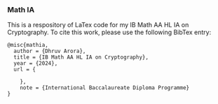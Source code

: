 ### Math IA

This is a respository of LaTex code for my IB Math AA HL IA on Cryptography. To cite this work, please use the following BibTex entry:

```
@misc{mathia,
  author = {Dhruv Arora},
  title = {IB Math AA HL IA on Cryptography},
  year = {2024},
  url = {

    },
    note = {International Baccalaureate Diploma Programme}
}
```
